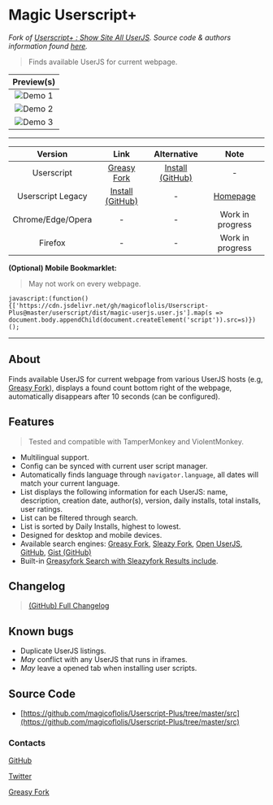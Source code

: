 # Magic Userscript+

*Fork of [Userscript+ : Show Site All UserJS](https://github.com/jae-jae/Userscript-Plus#userscript). Source code & authors information found [here](https://github.com/jae-jae/Userscript-Plus).*

> Finds available UserJS for current webpage.

| Preview(s) |
|:----------:|
![Demo 1](https://raw.githubusercontent.com/magicoflolis/Userscript-Plus/master/asssets/demo3.gif)|
![Demo 2](https://raw.githubusercontent.com/magicoflolis/Userscript-Plus/master/asssets/demo2.gif)|
![Demo 3](https://raw.githubusercontent.com/magicoflolis/Userscript-Plus/master/asssets/demo1.png)|
***

| Version | Link | Alternative | Note |
|:----------:|:----------:|:----------:|:----------:|
Userscript | [Greasy Fork](https://greasyfork.org/scripts/421603) | [Install (GitHub)](https://github.com/magicoflolis/Userscript-Plus/releases/latest/download/magic-userjs.user.js) | -
Userscript Legacy | [Install (GitHub)](https://cdn.jsdelivr.net/gh/magicoflolis/Userscript-Plus@master/archive/magic-userjs.user.js) | - | [Homepage](https://github.com/magicoflolis/Userscript-Plus)
Chrome/Edge/Opera | - | - | Work in progress
Firefox | - | - | Work in progress

**(Optional) Mobile Bookmarklet:**

> May not work on every webpage.

```JS
javascript:(function(){['https://cdn.jsdelivr.net/gh/magicoflolis/Userscript-Plus@master/userscript/dist/magic-userjs.user.js'].map(s => document.body.appendChild(document.createElement('script')).src=s)})();
```

***

## About

Finds available UserJS for current webpage from various UserJS hosts (e.g, [Greasy Fork](https://greasyfork.org)), displays a found count bottom right of the webpage, automatically disappears after 10 seconds (can be configured).

## Features

> Tested and compatible with TamperMonkey and ViolentMonkey.

* Multilingual support.
* Config can be synced with current user script manager.
* Automatically finds language through ``navigator.language``, all dates will match your current language.
* List displays the following information for each UserJS: name, description, creation date, author(s), version, daily installs, total installs, user ratings.
* List can be filtered through search.
* List is sorted by Daily Installs, highest to lowest.
* Designed for desktop and mobile devices.
* Available search engines: [Greasy Fork](https://greasyfork.org), [Sleazy Fork](https://sleazyfork.org), [Open UserJS](https://openuserjs.org), [GitHub](https://github.com/search?l=JavaScript&o=desc&q="==UserScript=="), [Gist (GitHub)](https://gist.github.com/search?l=JavaScript&o=desc&q="==UserScript==")
* Built-in [Greasyfork Search with Sleazyfork Results include](https://greasyfork.org/scripts/23840).

## Changelog

> [(GitHub) Full Changelog](https://github.com/magicoflolis/Userscript-Plus/releases)

## Known bugs

* Duplicate UserJS listings.
* *May* conflict with any UserJS that runs in iframes.
* *May* leave a opened tab when installing user scripts.

## Source Code

* [https://github.com/magicoflolis/Userscript-Plus/tree/master/src](https://github.com/magicoflolis/Userscript-Plus/tree/master/src)

### Contacts

[GitHub](https://github.com/magicoflolis)

[Twitter](https://twitter.com/for_lollipops)

[Greasy Fork](https://greasyfork.org/users/166061)
